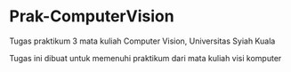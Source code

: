 # Prak-ComputerVision
Tugas praktikum 3 mata kuliah Computer Vision, Universitas Syiah Kuala

Tugas ini dibuat untuk memenuhi praktikum dari mata kuliah visi komputer
